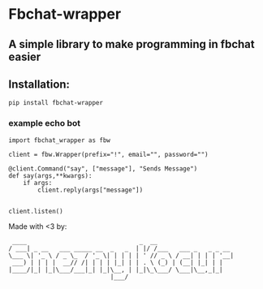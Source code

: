 # Fbchat-wrapper

## A simple library to make programming in fbchat easier

## Installation:
```
pip install fbchat-wrapper
```

### example echo bot

```
import fbchat_wrapper as fbw

client = fbw.Wrapper(prefix="!", email="", password="")

@client.Command("say", ["message"], "Sends Message")
def say(args,**kwargs):
    if args:
        client.reply(args["message"])


client.listen()
```

Made with <3 by:

```
 ____                               _  __
/ ___| _ __   ___ _____ __  _   _  | |/ /___   ___ _   _ _ __
\___ \| '_ \ / _ \_  / '_ \| | | | | ' // _ \ / __| | | | '__|
 ___) | | | |  __// /| | | | |_| | | . \ (_) | (__| |_| | |
|____/|_| |_|\___/___|_| |_|\__, | |_|\_\___/ \___|\__,_|_|
                            |___/
```
